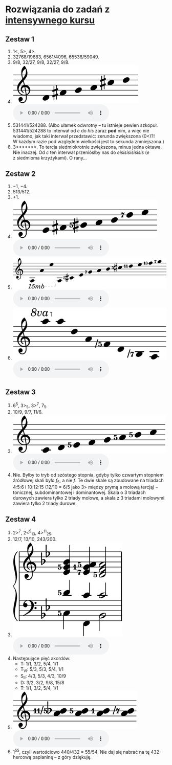 ﻿# Rozwiązania do zadań z [intensywnego kursu](crash.md)

## Zestaw 1

1. 1<, 5>, 4>.
2. 32768/19683, 6561/4096, 65536/59049.
3. 9/8, 32/27, 9/8, 32/27, 9/8.
4. <img src="../assets/solutions/pentatonic.svg" alt="d–fis–g–a–cis–d"> <audio controls><source src="../assets/solutions/pentatonic.mp3" type="audio/mpeg"></audio>
5. 531441/524288. (Albo ułamek odwrotny – tu istnieje pewien szkopuł. 531441/524288 to interwał od *c* do *his* zaraz **pod** nim, a więc nie wiadomo, jak taki interwał przedstawić: zerunda zwiększona (0<)?! W każdym razie pod względem wielkości jest to sekunda zmniejszona.)
6. 3\<\<\<\<\<\<\<. To tercja siedmiokrotnie zwiększona, minus jedna oktawa. Nie inaczej. Od *c* ten interwał przeniósłby nas do *eisisisisisisis* (*e* z siedmioma krzyżykami). O rany…

## Zestaw 2

1. −1, −4.
2. 513/512.
3. +1.
4. <img src="../assets/solutions/seven-limit.svg" alt="e–fis–gis5–a–h–d7–e"> <audio controls><source src="../assets/solutions/seven-limit.mp3" type="audio/mpeg"></audio>
5. <img src="../assets/solutions/overtone-long.svg" alt="a–a–e–a–cis5–e–g7–a–h–cis5–d11–e–f13–g7"> <audio controls><source src="../assets/solutions/overtone-long.mp3" type="audio/mpeg"></audio>
6. <img src="../assets/solutions/undertone.svg" alt="a–a–d–a–f-5–d–h-7–a"> <audio controls><source src="../assets/solutions/undertone.mp3" type="audio/mpeg"></audio>

## Zestaw 3

1. 6<sup>5</sup>, 3><sub>5</sub>, 3><sup>7</sup>, 7<sub>5</sub>.
2. 10/9, 9/7, 11/6.
3. <img src="../assets/solutions/just-major.svg" alt="c-d-e5–f–g–a5–h5–c"> <audio controls><source src="../assets/solutions/just-major.mp3" type="audio/mpeg"></audio>
4. Nie. Byłby to tryb od szóstego stopnia, gdyby tylko czwartym stopniem źródłowej skali było *f*<sub>5</sub>, a nie *f*. Te dwie skale są zbudowane na triadach 4:5:6 i 10:12:15 (12/10 = 6/5 jako 3> między prymą a molową tercją) – tonicznej, subdominantowej i dominantowej. Skala o 3 triadach durowych zawiera tylko 2 triady molowe, a skala z 3 triadami molowymi zawiera tylko 2 triady durowe.

## Zestaw 4

1. 2><sup>7</sup>, 2&lt;<sup>5</sup><sub>13</sub>, 4><sup>11</sup><sub>25</sub>.
2. 12/7, 13/10, 243/200.
3. <img src="../assets/solutions/ii-v-i.svg" alt="c5–d5-es-g5–b, f–c1–es7–f–as5, b–c–d5–f–a5"> <audio controls><source src="../assets/solutions/ii-v-i.mp3" type="audio/mpeg"></audio>
4. Następujące pięć akordów:
	- T: 1/1, 3/2, 5/4, 1/1
	- T<sub>VI</sub>: 5/3, 5/3, 5/4, 1/1
	- S<sub>II</sub>: 4/3, 5/3, 4/3, 10/9
	- D: 3/2, 3/2, 9/8, 15/8
	- T: 1/1, 3/2, 5/4, 1/1
5. <img src="../assets/solutions/seconds.svg" alt="a–b11-5, a–h5, a–h, a–h-7"> <audio controls><source src="../assets/crash/seconds.mp3" type="audio/mpeg"></audio>
6. 1<sup>55</sup>, czyli wartościowo 440/432 = 55/54. Nie daj się nabrać na tę 432-hercową paplaninę – z góry dziękuję.
